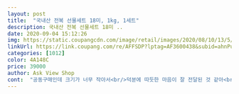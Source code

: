 ```yaml
---
layout: post 
title:  "국내산 전복 선물세트 18미, 1kg, 1세트" 
description: 국내산 전복 선물세트 18미 ..
date: 2020-09-04 15:12:26 
img: https://static.coupangcdn.com/image/retail/images/2020/08/10/13/5/d4d12cda-b90c-4966-9fc7-b3ac77369532.jpg 
linkUrl: https://link.coupang.com/re/AFFSDP?lptag=AF3600438&subid=ahnPublicAsk&pageKey=1942242593&itemId=3297331212&vendorItemId=71284267042&traceid=V0-113-9587e148ef039f16 
categories: [1012] 
color: 4A148C 
price: 39000 
author: Ask View Shop 
cont:  "공동구매인데 크기가 너무 작아서<br/>덕분에 따듯한 마음이 잘 전달된 것 같아<br/>믿고 산건데  이런것 동네 마트나 연안부두 이런데가도  여기보단  쌉니다  명절앞 좋은 물건 기대했는데 정말 작은것 보내줘서 실망입니다<br/>반신반의했는데 받으신 분들이<br/>신선함과 제품 퀄리티에 너무나 좋아하셨습니다.<br/><br/>실망입니다<br/>완전 실망입니다<br/>이런것 공동구매 한다고 돈 받고 이러지 마세요<br/>저는 손이 작은 주부인데 제손에 3개 올라가네요<br/>전복은 정말좋아요!<br/>좀작아요그런데신선하게맛있게잘먹었어요18미있었어요재구매의사있어요<br/>좋았습니다.<br/><br/>추석 선물로 구매한 제품입니다.<br/><br/>추석전에 미리 예약하고<br/>" 
---
```

